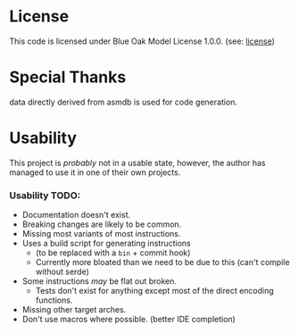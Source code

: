 # License
This code is licensed under Blue Oak Model License 1.0.0. (see: [license](LICENSE.md))

# Special Thanks
data directly derived from asmdb is used for code generation.

# Usability
This project is _probably_ not in a usable state, however, 
the author has managed to use it in one of their own projects.

### Usability TODO:
* Documentation doesn't exist.
* Breaking changes are likely to be common.
* Missing most variants of most instructions.
* Uses a build script for generating instructions 
  * (to be replaced with a `bin` + commit hook)
  * Currently more bloated than we need to be due to this 
  (can't compile without serde)
* Some instructions _may_ be flat out broken.
  * Tests don't exist for anything except most of the direct encoding functions.
* Missing other target arches.
* Don't use macros where possible. (better IDE completion)
